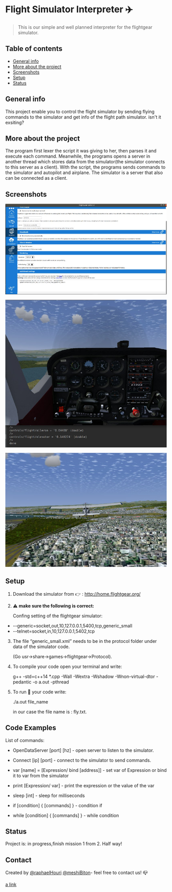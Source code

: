 # ‫‪Flight Simulator Interpreter :airplane: 
> This is our simple and well planned interpreter for the flightgear simulator.

## Table of contents
* [General info](#general-info)
* [More about the project](#more-about-the-project)
* [Screenshots](#screenshots)
* [Setup](#setup)
* [Status](#status)

## General info
This project enable you to control the flight simulator by sending flying commands to the simulator and 
get info of the flight path simulator.  isn't it exsiting? 

## More about the project
The program first lexer the script it was giving to her, then parses it and execute each command. 
Meanwhile, the programs opens a server in another thread which stores data from the simulator(the simulator connects to this server as a client). With the script, the programs sends commands to the simulator and autopilot and airplane.
The simulator is a server that also can be connected as a client.

## Screenshots
![Example screenshot](./img/fly2.jpeg)

![Example screenshot](./img/fly1.jpeg)

![Example screenshot](./img/fly3.jpeg)



## Setup 
1. Download the simulator from :point_right: : http://home.flightgear.org/

2. :warning:  **make sure the following is correct:**  

   Confing setting of the flightgear simulator:
 * --generic=socket,out,10,127.0.0.1,5400,tcp,generic_small 
 * --telnet=socket,in,10,127.0.0.1,5402,tcp

3. The file “generic_small.xml” needs to be in the protocol folder under data of the simulator code.

   (Go usr->share->games->flightgear->Protocol).
   
4. To compile your code open your terminal and write:

   g++ -std=c++14 *.cpp -Wall -Wextra -Wshadow -Wnon-virtual-dtor -pedantic -o a.out -pthread

5. To run  :running:  your code write: 

   ./a.out file_name 
   
   in our case the file name is : fly.txt.

## Code Examples
List of commands:

* OpenDataServer [port] [hz] - open server to listen to the simulator.

* Connect [ip] [port] - connect to the simulator to send commands.

* var [name] = [Expression/ bind [address]] - set var of Expression or bind it to var from the simulator

* print [Expression/ var] - print the expression or the value of the var

* sleep [int] - sleep for milliseconds

* if [condition] { [commands] } - condition if

* while [condition] { [commands] } - while condition

## Status
Project is:  in progress,finish mission 1 from 2.
Half way!

## Contact
Created by [@raphaelHouri](https://github.com/raphaelHouri) [@meshiBiton](https://github.com/meshibiton)- feel free to contact us! :mailbox_closed:

[a link](https://github.com/meshibiton/finalProject)
